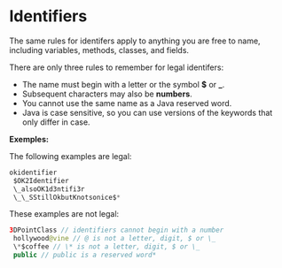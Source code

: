 # Identifiers

The same rules for identifers apply to anything you are free to name, including variables, methods, classes, and fields.

There are only three rules to remember for legal identifers:

* The name must begin with a letter or the symbol **$** or **_**.
* Subsequent characters may also be **numbers**.
* You cannot use the same name as a Java reserved word.
* Java is case sensitive, so you can use versions of the keywords that only differ in case. 

**Exemples:**

The following examples are legal:

```Java
okidentifier
 $OK2Identifier
 \_alsoOK1d3ntifi3r
 \_\_SStillOkbutKnotsonice$*
```

These examples are not legal:

```Java
3DPointClass // identifiers cannot begin with a number
 hollywood@vine // @ is not a letter, digit, $ or \_
 \*$coffee // \* is not a letter, digit, $ or \_
 public // public is a reserved word*
```